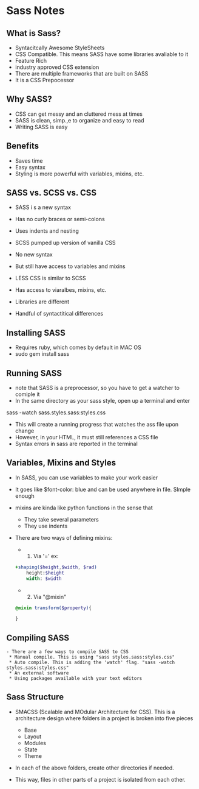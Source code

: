 # Sass Notes

## What is Sass?

- Syntacitcally Awesome StyleSheets
- CSS Compatible. This means SASS have some libraries avaliable to it
- Feature Rich
- industry approved CSS extension
- There are multiple frameworks that are built on SASS
- It is a CSS Prepocessor

## Why SASS?

- CSS can get messy and an cluttered mess at times
- SASS is clean, simp.,e to organize and easy to read
- Writing SASS is easy

## Benefits

- Saves time
- Easy syntax
- Styling is more powerful with variables, mixins, etc. 

## SASS vs. SCSS vs. CSS

- SASS i s a new syntax
- Has no curly braces or semi-colons
- Uses indents and nesting

- SCSS pumped up version of vanilla CSS
- No new syntax
- But still have access to variables and mixins

- LESS CSS is similar to SCSS
- Has access to viaralbes, mixins, etc.
- Libraries are different
- Handful of syntactitical differences

## Installing SASS

- Requires ruby, which comes by default in MAC OS 
- sudo gem install sass

## Running SASS 

- note that SASS is a preprocessor, so you have to get a watcher to comiple it
- In the same directory as your sass style, open up a terminal and enter

sass -watch sass.styles.sass:styles.css

- This will create a running progress that watches the ass file upon change
- However, in your HTML, it must still references a CSS file
- Syntax errors in sass are reported in the terminal 

## Variables, Mixins and Styles

- In SASS, you can use variables to make your work easier
- It goes like $font-color: blue and can be used anywhere in file. SImple enough

- mixins are kinda like python functions in the sense that
    * They take several parameters
    * They use indents 

- There are two ways of defining mixins:
    * 1) Via '='
    ex: 
    ```SASS
    +shaping($height,$width, $rad)
        height:$height
        width: $width
    ```

    * 2) Via "@mixin"
    ```SASS
    @mixin transform($property){

    }
    ```

## Compiling SASS
    - There are a few ways to compile SASS to CSS
     * Manual compile. This is using "sass styles.sass:styles.css"
     * Auto compile. This is adding the 'watch' flag. "sass -watch styles.sass:styles.css"
     * An external software
     * Using packages available with your text editors

## Sass Structure

 - SMACSS (Scalable and MOdular Architecture for CSS). This is a architecture design where folders in a project is broken into five pieces
    * Base
    * Layout
    * Modules
    * State
    * Theme

- In each of the above folders, create other directories if needed. 
- This way, files in other parts of a project is isolated from each other. 
